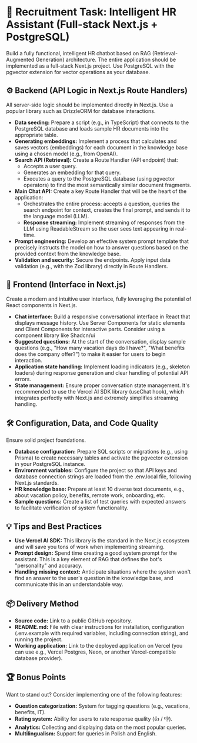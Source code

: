 # 🚀 Recruitment Task: Intelligent HR Assistant (Full-stack Next.js + PostgreSQL)

Build a fully functional, intelligent HR chatbot based on RAG (Retrieval-Augmented Generation) architecture. The entire application should be implemented as a full-stack Next.js project. Use PostgreSQL with the pgvector extension for vector operations as your database.

## ⚙ Backend (API Logic in Next.js Route Handlers)

All server-side logic should be implemented directly in Next.js. Use a popular library such as DrizzleORM for database interactions.

- **Data seeding:** Prepare a script (e.g., in TypeScript) that connects to the PostgreSQL database and loads sample HR documents into the appropriate table.
- **Generating embeddings:** Implement a process that calculates and saves vectors (embeddings) for each document in the knowledge base using a chosen model (e.g., from OpenAI).
- **Search API (Retrieval):** Create a Route Handler (API endpoint) that:
  - Accepts a user query.
  - Generates an embedding for that query.
  - Executes a query to the PostgreSQL database (using pgvector operators) to find the most semantically similar document fragments.
- **Main Chat API:** Create a key Route Handler that will be the heart of the application:
  - Orchestrates the entire process: accepts a question, queries the search endpoint for context, creates the final prompt, and sends it to the language model (LLM).
  - **Response streaming:** Implement streaming of responses from the LLM using ReadableStream so the user sees text appearing in real-time.
- **Prompt engineering:** Develop an effective system prompt template that precisely instructs the model on how to answer questions based on the provided context from the knowledge base.
- **Validation and security:** Secure the endpoints. Apply input data validation (e.g., with the Zod library) directly in Route Handlers.

## 🎨 Frontend (Interface in Next.js)

Create a modern and intuitive user interface, fully leveraging the potential of React components in Next.js.

- **Chat interface:** Build a responsive conversational interface in React that displays message history. Use Server Components for static elements and Client Components for interactive parts. Consider using a component library like Shadcn/ui
- **Suggested questions:** At the start of the conversation, display sample questions (e.g., "How many vacation days do I have?", "What benefits does the company offer?") to make it easier for users to begin interaction.
- **Application state handling:** Implement loading indicators (e.g., skeleton loaders) during response generation and clear handling of potential API errors.
- **State management:** Ensure proper conversation state management. It's recommended to use the Vercel AI SDK library (useChat hook), which integrates perfectly with Next.js and extremely simplifies streaming handling.

## 🛠 Configuration, Data, and Code Quality

Ensure solid project foundations.

- **Database configuration:** Prepare SQL scripts or migrations (e.g., using Prisma) to create necessary tables and activate the pgvector extension in your PostgreSQL instance.
- **Environment variables:** Configure the project so that API keys and database connection strings are loaded from the .env.local file, following Next.js standards.
- **HR knowledge base:** Prepare at least 10 diverse text documents, e.g., about vacation policy, benefits, remote work, onboarding, etc.
- **Sample questions:** Create a list of test queries with expected answers to facilitate verification of system functionality.

## 💡 Tips and Best Practices

- **Use Vercel AI SDK:** This library is the standard in the Next.js ecosystem and will save you tons of work when implementing streaming.
- **Prompt design:** Spend time creating a good system prompt for the assistant. This is a key element of RAG that defines the bot's "personality" and accuracy.
- **Handling missing context:** Anticipate situations where the system won't find an answer to the user's question in the knowledge base, and communicate this in an understandable way.

## 📦 Delivery Method

- **Source code:** Link to a public GitHub repository.
- **README.md:** File with clear instructions for installation, configuration (.env.example with required variables, including connection string), and running the project.
- **Working application:** Link to the deployed application on Vercel (you can use e.g., Vercel Postgres, Neon, or another Vercel-compatible database provider).

## 🏆 Bonus Points

Want to stand out? Consider implementing one of the following features:

- **Question categorization:** System for tagging questions (e.g., vacations, benefits, IT).
- **Rating system:** Ability for users to rate response quality (👍 / 👎).
- **Analytics:** Collecting and displaying data on the most popular queries.
- **Multilingualism:** Support for queries in Polish and English.